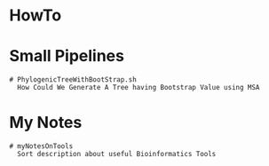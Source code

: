 # HowTo
  
  # Small Pipelines
    
    # PhylogenicTreeWithBootStrap.sh
      How Could We Generate A Tree having Bootstrap Value using MSA
  
  # My Notes
    
    # myNotesOnTools
      Sort description about useful Bioinformatics Tools
